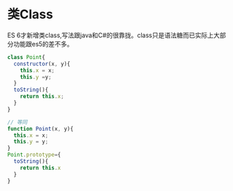 # 类Class
ES 6才新增类class,写法跟java和C#的很靠拢。class只是语法糖而已实际上大部分功能跟es5的差不多。
```javascript
class Point{
  constructor(x, y){
    this.x = x;
    this.y =y;
  }
  toString(){
    return this.x;
  }
}

// 等同
function Point(x, y){
  this.x = x;
  this.y = y;
}
Point.prototype={
  toString(){
    return this.x
  }
}

```
